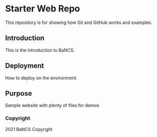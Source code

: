# Starter Web Repo

This repository is for showing how Git and GitHub works and examples.

## Introduction

This is the introduction  to BaNCS.

## Deployment

How to deploy on the environment.

## Purpose

Sample website with plenty of files for demos

### Copyright

2021 BaNCS Copyright
